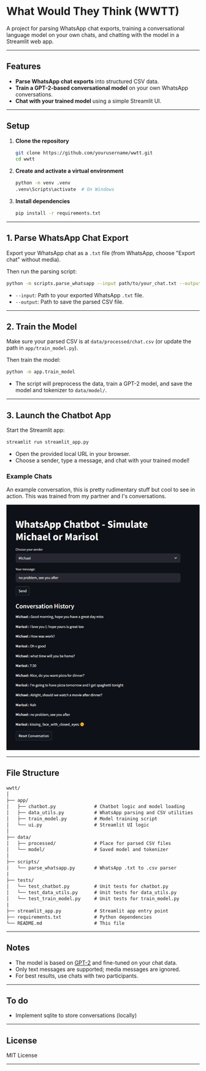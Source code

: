 # What Would They Think (WWTT)

A project for parsing WhatsApp chat exports, training a conversational language model on your own chats, and chatting with the model in a Streamlit web app.

---

## Features

- **Parse WhatsApp chat exports** into structured CSV data.
- **Train a GPT-2-based conversational model** on your own WhatsApp conversations.
- **Chat with your trained model** using a simple Streamlit UI.

---

## Setup

1. **Clone the repository**
    ```sh
    git clone https://github.com/yourusername/wwtt.git
    cd wwtt
    ```

2. **Create and activate a virtual environment**
    ```sh
    python -m venv .venv
    .venv\Scripts\activate  # On Windows
    ```

3. **Install dependencies**
    ```sh
    pip install -r requirements.txt
    ```

---

## 1. Parse WhatsApp Chat Export

Export your WhatsApp chat as a `.txt` file (from WhatsApp, choose "Export chat" without media).

Then run the parsing script:

```sh
python -m scripts.parse_whatsapp --input path/to/your_chat.txt --output data/processed/chat.csv
```

- `--input`: Path to your exported WhatsApp `.txt` file.
- `--output`: Path to save the parsed CSV file.

---

## 2. Train the Model

Make sure your parsed CSV is at `data/processed/chat.csv` (or update the path in `app/train_model.py`).

Then train the model:

```sh
python -m app.train_model
```

- The script will preprocess the data, train a GPT-2 model, and save the model and tokenizer to `data/model/`.

---

## 3. Launch the Chatbot App

Start the Streamlit app:

```sh
streamlit run streamlit_app.py
```

- Open the provided local URL in your browser.
- Choose a sender, type a message, and chat with your trained model!

### Example Chats

An example conversation, this is pretty rudimentary stuff but cool to see in action. This was trained from my partner and I's conversations.

![alt text](<assets/Examples/Screenshot 2025-06-16 135226.png>)

---



## File Structure

```
wwtt/
│
├── app/
│   ├── chatbot.py              # Chatbot logic and model loading
│   ├── data_utils.py           # WhatsApp parsing and CSV utilities
│   ├── train_model.py          # Model training script
│   └── ui.py                   # Streamlit UI logic
│
├── data/
│   ├── processed/              # Place for parsed CSV files
│   └── model/                  # Saved model and tokenizer
│
├── scripts/
│   └── parse_whatsapp.py       # WhatsApp .txt to .csv parser
|
├── tests/
│   └── test_chatbot.py         # Unit tests for chatbot.py
│   └── test_data_utils.py      # Unit tests for data_utils.py
│   └── test_train_model.py     # Unit tests for train_model.py
|
├── streamlit_app.py            # Streamlit app entry point
├── requirements.txt            # Python dependencies
└── README.md                   # This file
```

---

## Notes

- The model is based on [GPT-2](https://huggingface.co/gpt2) and fine-tuned on your chat data.
- Only text messages are supported; media messages are ignored.
- For best results, use chats with two participants.

---

## To do

- Implement sqlite to store conversations (locally)

---

## License

MIT License

---